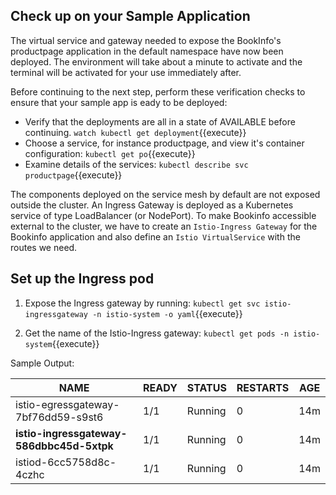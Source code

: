 
## Check up on your Sample Application

The virtual service and gateway needed to expose the BookInfo's productpage application in the default namespace have now been deployed. The environment will take about a minute to activate and the terminal will be activated for your use immediately after.

Before continuing to the next step, perform these verification checks to ensure that your sample app is eady to be deployed: 

- Verify that the deployments are all in a state of AVAILABLE before continuing.
  `watch kubectl get deployment`{{execute}}
- Choose a service, for instance productpage, and view it's container configuration:
  `kubectl get po`{{execute}}
- Examine details of the services:
`kubectl describe svc productpage`{{execute}}

The components deployed on the service mesh by default are not exposed outside the cluster. An Ingress Gateway is deployed as a Kubernetes service of type LoadBalancer (or NodePort). To make Bookinfo accessible external to the cluster, we have to create an `Istio-Ingress Gateway` for the Bookinfo application and also define an `Istio VirtualService` with the routes we need.

## Set up the Ingress pod

1. Expose the Ingress gateway by running:
`kubectl get svc istio-ingressgateway -n istio-system -o yaml`{{execute}}

2. Get the name of the Istio-Ingress gateway:
`kubectl get pods -n istio-system`{{execute}}

Sample Output:

| NAME                                        | READY  | STATUS     | RESTARTS |   AGE   |
|---------------------------------------------|--------|------------|----------|---------|
| istio-egressgateway-7bf76dd59-s9st6         |  1/1   |  Running   |    0     |    14m  |  
| **istio-ingressgateway-586dbbc45d-5xtpk**   |  1/1   |  Running   |    0     |    14m  |  
| istiod-6cc5758d8c-4czhc                     |  1/1   |  Running   |    0     |    14m  |  

